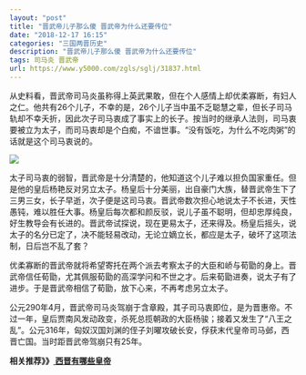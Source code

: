 ```yaml
---
layout: "post"
title: "晋武帝儿子那么傻 晋武帝为什么还要传位"
date: "2018-12-17 16:15"
categories: "三国两晋历史"
description: "晋武帝儿子那么傻 晋武帝为什么还要传位"
tags: 司马炎 晋武帝
url: https://www.y5000.com/zgls/sglj/31837.html
---
```






从史料看，晋武帝司马炎虽称得上英武果敢，但在个人感情上却优柔寡断，有妇人之仁。他共有26个儿子，不幸的是，26个儿子当中虽不乏聪慧之辈，但长子司马轨却不幸夭折，因此次子司马衷成了事实上的长子。按当时的继承人法则，司马衷要被立为太子，而司马衷却是个白痴，不谙世事。“没有饭吃，为什么不吃肉粥”的话就是这个司马衷说的。

![](https://img.y5000.com/uploads/allimg/180806/8-1PP6132112339.jpg)

太子司马衷的弱智，晋武帝是十分清楚的，他知道这个儿子难以担负国家重任。但是他的皇后杨艳反对另立太子。杨皇后十分美丽，出自豪门大族，替晋武帝生下了三男三女，长子早逝，次子便是这司马衷。晋武帝数次担心地说太子不长进，天性愚钝，难以胜任大事。杨皇后每次都和颜反驳，说儿子虽不聪明，但却忠厚纯良，好生教导会有长进的。晋武帝试探说，现在更易太子，还来得及。杨皇后摇头，说太子的名分已定了，决不能轻易改动，无论立嫡立长，都应是太子，破坏了这项法制，日后岂不乱了套？

优柔寡断的晋武帝就将希望寄托在两个派去考察太子的大臣和峤与荀勖的身上。晋武帝信任荀勖，尤其佩服荀勖的高深学问和不世之才。后来荀勖进奏，说太子有了进步。于是晋武帝相信了荀勖，放下心来，不再考虑另立太子。

公元290年4月，晋武帝司马炎驾崩于含章殿，其子司马衷即位，是为晋惠帝。不过一年，皇后贾南风发动政变，杀死总揽朝政的大臣杨骏；接着又发生了“八王之乱”。公元316年，匈奴汉国刘渊的侄子刘曜攻破长安，俘获末代皇帝司马邺，西晋亡国。当时距晋武帝驾崩只有25年。

**相关推荐》》[ 西晋有哪些皇帝](https://www.y5000.com/zgls/sglj/24785.html)**

